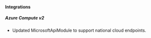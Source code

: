 
#### Integrations
##### Azure Compute v2
- Updated MicrosoftApiModule to support national cloud endpoints.
